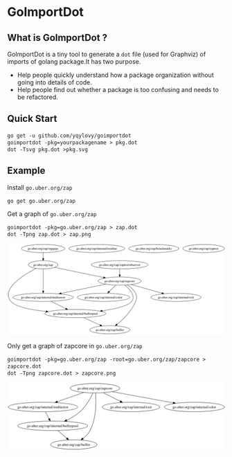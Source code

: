 # GoImportDot

## What is GoImportDot ?

GoImportDot is a tiny tool to generate a `dot` file (used for Graphviz) of imports of golang package.It has two purpose.

* Help people quickly understand how a package organization without going into details of code.
* Help people find out whether a package is too confusing and needs to be refactored.

## Quick Start

```
go get -u github.com/yqylovy/goimportdot
goimportdot -pkg=yourpackagename > pkg.dot 
dot -Tsvg pkg.dot >pkg.svg
```

## Example

Install `go.uber.org/zap`

```
go get go.uber.org/zap
```

Get a graph of `go.uber.org/zap`

```
goimportdot -pkg=go.uber.org/zap > zap.dot
dot -Tpng zap.dot > zap.png
```

![zap](./docs/zap.png)


Only get a graph of zapcore in `go.uber.org/zap`

```
goimportdot -pkg=go.uber.org/zap -root=go.uber.org/zap/zapcore > zapcore.dot
dot -Tpng zapcore.dot > zapcore.png
```

![zap](./docs/zapcore.png)
